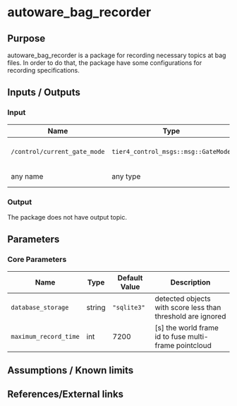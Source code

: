 # autoware_bag_recorder

## Purpose

autoware_bag_recorder is a package for recording necessary topics at bag files. In order to do that, the package have some configurations for recording specifications.

## Inputs / Outputs

### Input

| Name                         | Type                                | Description                                                            |
| ---------------------------- | ----------------------------------- | ---------------------------------------------------------------------- |
| `/control/current_gate_mode` | `tier4_control_msgs::msg::GateMode` | Required to record bag file in enable_only_auto_mode_recording is true |
| any name                     | any type                            | Subscribe target topic to save in a bag                                |

### Output

The package does not have output topic.

## Parameters

### Core Parameters

| Name                  | Type   | Default Value | Description                                                 |
| --------------------- | ------ | ------------- | ----------------------------------------------------------- |
| `database_storage`    | string | `"sqlite3"`   | detected objects with score less than threshold are ignored |
| `maximum_record_time` | int    | 7200          | [s] the world frame id to fuse multi-frame pointcloud       |

## Assumptions / Known limits

## References/External links
